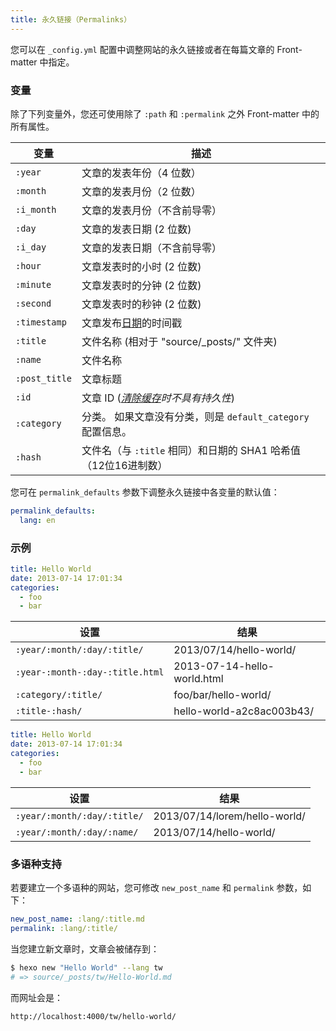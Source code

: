 ```yaml
---
title: 永久链接（Permalinks）
---
```


您可以在 `_config.yml` 配置中调整网站的永久链接或者在每篇文章的 Front-matter 中指定。

### 变量

除了下列变量外，您还可使用除了 `:path` 和 `:permalink` 之外 Front-matter 中的所有属性。

| 变量            | 描述                                                         |
| ------------- | ---------------------------------------------------------- |
| `:year`       | 文章的发表年份（4 位数）                                              |
| `:month`      | 文章的发表月份（2 位数）                                              |
| `:i_month`    | 文章的发表月份（不含前导零）                                             |
| `:day`        | 文章的发表日期 (2 位数)                                             |
| `:i_day`      | 文章的发表日期（不含前导零）                                             |
| `:hour`       | 文章发表时的小时 (2 位数)                                            |
| `:minute`     | 文章发表时的分钟 (2 位数)                                            |
| `:second`     | 文章发表时的秒钟 (2 位数)                                            |
| `:timestamp`  | 文章发布[日期](./front-matter#Settings-Their-Default-Values)的时间戳 |
| `:title`      | 文件名称 (相对于 "source/\_posts/" 文件夹)                         |
| `:name`       | 文件名称                                                       |
| `:post_title` | 文章标题                                                       |
| `:id`         | 文章 ID (_[清除缓存](/zh-cn/docs/commands#clean)时不具有持久性_)        |
| `:category`   | 分类。 如果文章没有分类，则是 `default_category` 配置信息。                   |
| `:hash`       | 文件名（与 `:title` 相同）和日期的 SHA1 哈希值（12位16进制数）                  |

您可在 `permalink_defaults` 参数下调整永久链接中各变量的默认值：

```yaml
permalink_defaults:
  lang: en
```

### 示例

```yaml source/_posts/hello-world.md
title: Hello World
date: 2013-07-14 17:01:34
categories:
  - foo
  - bar
```

| 设置                              | 结果                          |
| ------------------------------- | --------------------------- |
| `:year/:month/:day/:title/`     | 2013/07/14/hello-world/     |
| `:year-:month-:day-:title.html` | 2013-07-14-hello-world.html |
| `:category/:title/`             | foo/bar/hello-world/        |
| `:title-:hash/`                 | hello-world-a2c8ac003b43/   |

```yaml source/_posts/lorem/hello-world.md
title: Hello World
date: 2013-07-14 17:01:34
categories:
  - foo
  - bar
```

| 设置                          | 结果                            |
| --------------------------- | ----------------------------- |
| `:year/:month/:day/:title/` | 2013/07/14/lorem/hello-world/ |
| `:year/:month/:day/:name/`  | 2013/07/14/hello-world/       |

### 多语种支持

若要建立一个多语种的网站，您可修改 `new_post_name` 和 `permalink` 参数，如下：

```yaml
new_post_name: :lang/:title.md
permalink: :lang/:title/
```

当您建立新文章时，文章会被储存到：

```bash
$ hexo new "Hello World" --lang tw
# => source/_posts/tw/Hello-World.md
```

而网址会是：

```plain
http://localhost:4000/tw/hello-world/
```
